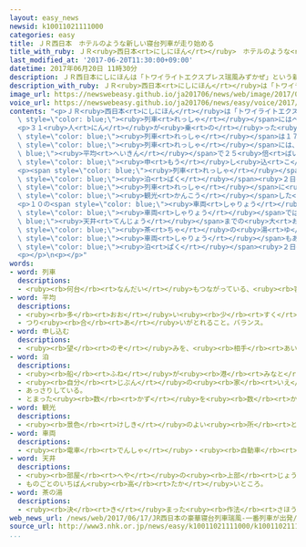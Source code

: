```yaml
---
layout: easy_news
newsid: k10011021111000
categories: easy
title: ＪＲ西日本　ホテルのような新しい寝台列車が走り始める
title_with_ruby: ＪＲ<ruby>西日本<rt>にしにほん</rt></ruby>　ホテルのような<ruby>新<rt>あたら</rt></ruby>しい<ruby>寝台列車<rt>しんだいれっしゃ</rt></ruby>が<ruby>走<rt>はし</rt></ruby>り<ruby>始<rt>はじ</rt></ruby>める
last_modified_at: '2017-06-20T11:30:00+09:00'
datetime: 2017年06月20日 11時30分
description: ＪＲ西日本にしにほんは「トワイライトエクスプレス瑞風みずかぜ」という新あたらしい寝台列車しんだいれっしゃの運転うんてんを始はじめました。
description_with_ruby: ＪＲ<ruby>西日本<rt>にしにほん</rt></ruby>は「トワイライトエクスプレス<ruby>瑞風<rt>みずかぜ</rt></ruby>」という<ruby>新<rt>あたら</rt></ruby>しい<ruby>寝台列車<rt>しんだいれっしゃ</rt></ruby>の<ruby>運転<rt>うんてん</rt></ruby>を<ruby>始<rt>はじ</rt></ruby>めました。
image_url: https://newswebeasy.github.io/ja201706/news/web/image/2017/06/20/k10011021111000.jpg
voice_url: https://newswebeasy.github.io/ja201706/news/easy/voice/2017/06/20/k10011021111000.mp3
contents: "<p>ＪＲ<ruby>西日本<rt>にしにほん</rt></ruby>は「トワイライトエクスプレス<ruby>瑞風<rt>みずかぜ</rt></ruby>」という<ruby>新<rt>あたら</rt></ruby>しい<ruby>寝台列車<rt>しんだいれっしゃ</rt></ruby>の<ruby>運転<rt>うんてん</rt></ruby>を<ruby>始<rt>はじ</rt></ruby>めました。この<span\
  \ style=\"color: blue;\"><ruby>列車<rt>れっしゃ</rt></ruby></span>にはベッドやレストランがあって、ホテルのようです。</p>\n\
  <p>３１<ruby>人<rt>にん</rt></ruby>が<ruby>乗<rt>の</rt></ruby>った<ruby>最初<rt>さいしょ</rt></ruby>の<span\
  \ style=\"color: blue;\"><ruby>列車<rt>れっしゃ</rt></ruby></span>は１７<ruby>日<rt>にち</rt></ruby>、<ruby>大阪駅<rt>おおさかえき</rt></ruby>を<ruby>出発<rt>しゅっぱつ</rt></ruby>しました。<ruby>最初<rt>さいしょ</rt></ruby>の<span\
  \ style=\"color: blue;\"><ruby>列車<rt>れっしゃ</rt></ruby></span>には、<span style=\"color:\
  \ blue;\"><ruby>平均<rt>へいきん</rt></ruby></span>で２５<ruby>倍<rt>ばい</rt></ruby>の<ruby>人<rt>ひと</rt></ruby>が<span\
  \ style=\"color: blue;\"><ruby>申<rt>もう</rt></ruby>し<ruby>込<rt>こ</rt></ruby>み</span>ました。</p>\n\
  <p><span style=\"color: blue;\"><ruby>列車<rt>れっしゃ</rt></ruby></span>は<ruby>兵庫県<rt>ひょうごけん</rt></ruby>や<ruby>鳥取県<rt>とっとりけん</rt></ruby>などを<ruby>通<rt>とお</rt></ruby>って、１<span\
  \ style=\"color: blue;\"><ruby>泊<rt>ぱく</rt></ruby></span><ruby>２日<rt>ふつか</rt></ruby>で<ruby>山口県<rt>やまぐちけん</rt></ruby>の<ruby>下関駅<rt>しものせきえき</rt></ruby>まで<ruby>行<rt>い</rt></ruby>きました。<ruby>途中<rt>とちゅう</rt></ruby>、<span\
  \ style=\"color: blue;\"><ruby>列車<rt>れっしゃ</rt></ruby></span>に<ruby>乗<rt>の</rt></ruby>った<ruby>人<rt>ひと</rt></ruby>がバスに<ruby>乗<rt>の</rt></ruby>り<ruby>換<rt>か</rt></ruby>えて、<span\
  \ style=\"color: blue;\"><ruby>観光<rt>かんこう</rt></ruby></span>した<ruby>所<rt>ところ</rt></ruby>もありました。</p>\n\
  <p>１０の<span style=\"color: blue;\"><ruby>車両<rt>しゃりょう</rt></ruby></span>には、１６の<ruby>部屋<rt>へや</rt></ruby>があります。いちばん<ruby>前<rt>まえ</rt></ruby>と<ruby>後<rt>うし</rt></ruby>ろの<span\
  \ style=\"color: blue;\"><ruby>車両<rt>しゃりょう</rt></ruby></span>では、<span style=\"color:\
  \ blue;\"><ruby>天井<rt>てんじょう</rt></ruby></span>までの<ruby>大<rt>おお</rt></ruby>きな<ruby>窓<rt>まど</rt></ruby>から<ruby>景色<rt>けしき</rt></ruby>を<ruby>楽<rt>たの</rt></ruby>しむこともできます。お<ruby>酒<rt>さけ</rt></ruby>や<span\
  \ style=\"color: blue;\"><ruby>茶<rt>ちゃ</rt></ruby>の<ruby>湯<rt>ゆ</rt></ruby></span>を<ruby>楽<rt>たの</rt></ruby>しむことができる<span\
  \ style=\"color: blue;\"><ruby>車両<rt>しゃりょう</rt></ruby></span>もあります。</p>\n<p>「トワイライトエクスプレス<ruby>瑞風<rt>みずかぜ</rt></ruby>」の<ruby>旅行<rt>りょこう</rt></ruby>は、２つのベッドがある<ruby>部屋<rt>へや</rt></ruby>は１<span\
  \ style=\"color: blue;\"><ruby>泊<rt>ぱく</rt></ruby></span><ruby>２日<rt>ふつか</rt></ruby>で<ruby>１人<rt>ひとり</rt></ruby>２７<ruby>万<rt>まん</rt></ruby><ruby>円<rt>えん</rt></ruby><ruby>以上<rt>いじょう</rt></ruby>です。</p>\n\
  <p></p>\n<p></p>"
words:
- word: 列車
  descriptions:
  - <ruby><rb>何台</rb><rt>なんだい</rt></ruby>もつながっている、<ruby><rb>客車</rb><rt>きゃくしゃ</rt></ruby>や<ruby><rb>貨車</rb><rt>かしゃ</rt></ruby>。
- word: 平均
  descriptions:
  - <ruby><rb>多</rb><rt>おお</rt></ruby>い<ruby><rb>少</rb><rt>すく</rt></ruby>ないや<ruby><rb>高</rb><rt>たか</rt></ruby>い<ruby><rb>低</rb><rt>ひく</rt></ruby>いなどがないように、ならすこと。
  - つり<ruby><rb>合</rb><rt>あ</rt></ruby>いがとれること。バランス。
- word: 申し込む
  descriptions:
  - <ruby><rb>望</rb><rt>のぞ</rt></ruby>みを、<ruby><rb>相手</rb><rt>あいて</rt></ruby>に<ruby><rb>伝</rb><rt>つた</rt></ruby>える。<ruby><rb>申</rb><rt>もう</rt></ruby>し<ruby><rb>入</rb><rt>い</rt></ruby>れる。
- word: 泊
  descriptions:
  - <ruby><rb>船</rb><rt>ふね</rt></ruby>が<ruby><rb>港</rb><rt>みなと</rt></ruby>にとまる。
  - <ruby><rb>自分</rb><rt>じぶん</rt></ruby>の<ruby><rb>家</rb><rt>いえ</rt></ruby>でない<ruby><rb>所</rb><rt>ところ</rt></ruby>にとまる。
  - あっさりしている。
  - とまった<ruby><rb>数</rb><rt>かず</rt></ruby>を<ruby><rb>数</rb><rt>かぞ</rt></ruby>えることば。
- word: 観光
  descriptions:
  - <ruby><rb>景色</rb><rt>けしき</rt></ruby>のよい<ruby><rb>所</rb><rt>ところ</rt></ruby>や<ruby><rb>名所</rb><rt>めいしょ</rt></ruby>などを<ruby><rb>見物</rb><rt>けんぶつ</rt></ruby>して<ruby><rb>回</rb><rt>まわ</rt></ruby>ること。
- word: 車両
  descriptions:
  - <ruby><rb>電車</rb><rt>でんしゃ</rt></ruby>・<ruby><rb>自動車</rb><rt>じどうしゃ</rt></ruby>などのこと。また、その<ruby><rb>一台</rb><rt>いちだい</rt></ruby><ruby><rb>一台</rb><rt>いちだい</rt></ruby>。
- word: 天井
  descriptions:
  - <ruby><rb>部屋</rb><rt>へや</rt></ruby>の<ruby><rb>上部</rb><rt>じょうぶ</rt></ruby>に<ruby><rb>板</rb><rt>いた</rt></ruby>を<ruby><rb>張</rb><rt>は</rt></ruby>ったもの。また、その<ruby><rb>部分</rb><rt>ぶぶん</rt></ruby>。
  - ものごとのいちばん<ruby><rb>高</rb><rt>たか</rt></ruby>いところ。
- word: 茶の湯
  descriptions:
  - <ruby><rb>決</rb><rt>き</rt></ruby>まった<ruby><rb>作法</rb><rt>さほう</rt></ruby>で<ruby><rb>抹茶</rb><rt>まっちゃ</rt></ruby>をたてて、お<ruby><rb>客</rb><rt>きゃく</rt></ruby>をもてなすこと。また、その<ruby><rb>作法</rb><rt>さほう</rt></ruby>。
web_news_url: /news/web/2017/06/17/JR西日本の豪華寝台列車瑞風-一番列車が出発/
source_url: http://www3.nhk.or.jp/news/easy/k10011021111000/k10011021111000.html
...
```

